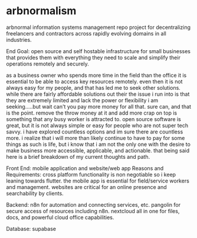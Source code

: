 # arbnormalism
arbnormal information systems management repo project for decentralizing freelancers and contractors across rapidly evolving domains in all industries.

End Goal: open source and self hostable infrastructure for small businesses that provides them with everything they need to scale and simplify their operations remotely and securely.

as a business owner who spends more time in the field than the office it is essential to be able to access key resources remotely. even then it is not always easy for my people, and that has led me to seek other solutions. while there are fairly affordable solutions out their the issue i run into is that they are extremely limited and lack the power or flexibility i am seeking.....but wait can't you pay more money for all that. sure can, and that is the point. remove the throw money at it and add more crap on top is something that any busy worker is attracted to. open source software is great, but it is not always simple or easy for people who are not super tech savvy. i have explored countless options and im sure there are countless more. i realize that i will more than likely continue to have to pay for some things as such is life, but i know that i am not the only one with the desire to make business more accessible, applicable, and actionable. that being said here is a brief breakdown of my current thoughts and path.

Front End: mobile application and website/web app
Reasons and Requirements: cross platform functionality is non negotiable so i keep leaning towards flutter. the mobile app is essential for field/service workers and management. websites are critical for an online presence and searchability by clients.

Backend: n8n for automation and connecting services, etc. pangolin for secure access of resources including n8n. nextcloud all in one for files, docs, and powerful cloud office capabilities.

Database: supabase 
